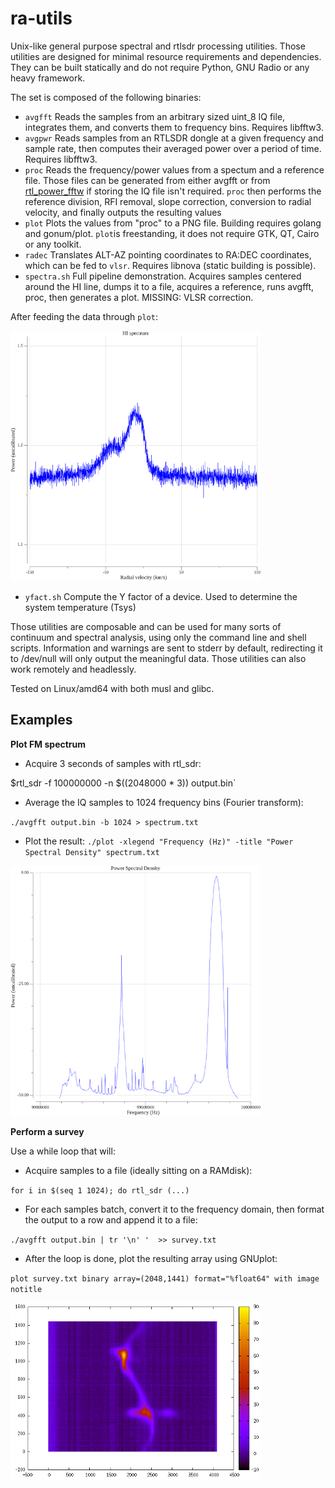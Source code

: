 
# ra-utils

Unix-like general purpose spectral and rtlsdr processing utilities.
Those utilities are designed for minimal resource requirements and dependencies. They can be built statically and do not require Python, GNU Radio or any heavy framework.

The set is composed of the following binaries:

- `avgfft`
Reads the samples from an arbitrary sized uint_8 IQ file, integrates them, and converts them to frequency bins. Requires libfftw3.
- `avgpwr`
Reads samples from an RTLSDR dongle at a given frequency and sample rate, then computes their averaged power over a period of time. Requires libfftw3.
- `proc`
Reads the frequency/power values from a spectum and a reference file. Those files can be generated from either avgfft or from [rtl_power_fftw](https://github.com/AD-Vega/rtl-power-fftw) if storing the IQ file isn't required.
`proc` then performs the reference division, RFI removal, slope correction, conversion to radial velocity, and finally outputs the resulting values
- `plot`
Plots the values from "proc" to a PNG file. Building requires golang and gonum/plot. 
`plot`is freestanding, it does not require GTK, QT, Cairo or any toolkit. 
- `radec`
Translates ALT-AZ pointing coordinates to RA:DEC coordinates, which can be fed to `vlsr`. Requires libnova (static building is possible).
- `spectra.sh`
Full pipeline demonstration. Acquires samples centered around the HI line, dumps it to a file, acquires a reference, runs avgfft, proc, then generates a plot. MISSING: VLSR correction.

After feeding the data through `plot`:

<img src="https://raw.githubusercontent.com/dbrll/ra-utils/assets/img/h1.png" alt="drawing" width="400"/>

- `yfact.sh`
Compute the Y factor of a device. Used to determine the system temperature (Tsys)

Those utilities are composable and can be used for many sorts of continuum and spectral analysis, using only the command line and shell scripts.
Information and warnings are sent to stderr by default, redirecting it to /dev/null will only output the meaningful data.
Those utilities can also work remotely and headlessly.

Tested on Linux/amd64 with both musl and glibc.

## Examples
 
**Plot FM spectrum**
- Acquire 3 seconds of samples with rtl_sdr:

$rtl_sdr -f 100000000 -n $((2048000 * 3)) output.bin`
- Average the IQ samples to 1024 frequency bins (Fourier transform):

`./avgfft output.bin -b 1024 > spectrum.txt`

- Plot the result:
`./plot -xlegend "Frequency (Hz)" -title "Power Spectral Density" spectrum.txt`

<img src="https://raw.githubusercontent.com/dbrll/ra-utils/assets/img/fm.png" alt="drawing" width="400"/>

**Perform a survey**

Use a while loop that will:
- Acquire samples to a file (ideally sitting on a RAMdisk):

`for i in $(seq 1 1024); do rtl_sdr (...)`
- For each samples batch, convert it to the frequency domain, then format the output to a row and append it to a file:

`./avgfft output.bin | tr '\n' '  >> survey.txt`
- After the loop is done, plot the resulting array using GNUplot:

`plot survey.txt binary array=(2048,1441) format="%float64" with image notitle`

<img src="https://raw.githubusercontent.com/dbrll/ra-utils/assets/img/survey.png" alt="drawing" width="400"/>